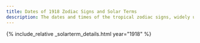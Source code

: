 ```yaml
---
title: Dates of 1918 Zodiac Signs and Solar Terms
description: The dates and times of the tropical zodiac signs, widely used in western astrology, and solar terms of year 1918
---
```

{% include_relative _solarterm_details.html year="1918" %}
